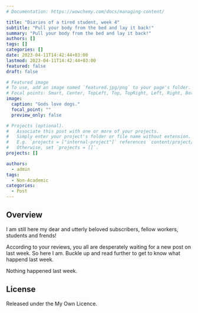 ```yaml
---
# Documentation: https://wowchemy.com/docs/managing-content/

title: "Diaries of a tired student, week 4"
subtitle: "Pull your body from the bed and lay it back!"
summary: "Pull your body from the bed and lay it back!"
authors: []
tags: []
categories: []
date: 2023-04-11T14:42:44+03:00
lastmod: 2023-04-11T14:42:44+03:00
featured: false
draft: false

# Featured image
# To use, add an image named `featured.jpg/png` to your page's folder.
# Focal points: Smart, Center, TopLeft, Top, TopRight, Left, Right, BottomLeft, Bottom, BottomRight.
image:
  caption: "Gods love dogs."
  focal_point: ""
  preview_only: false

# Projects (optional).
#   Associate this post with one or more of your projects.
#   Simply enter your project's folder or file name without extension.
#   E.g. `projects = ["internal-project"]` references `content/project/deep-learning/index.md`.
#   Otherwise, set `projects = []`.
projects: []

authors:
  - admin
tags:
  - Non-Academic
categories:
  - Post
---
```


## Overview

I am still here my dear and utterly beloved subscribers, fellow workers, students and frends!

According to your reviews, you all are desperately waiting for a new post on last week. So here I am. Buckle up and read further to get to know what happend last week.

Nothing happened last week.

## License

Released under the My Own Licence.
